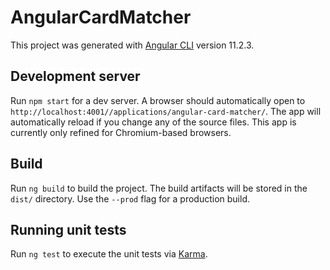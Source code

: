 # AngularCardMatcher

This project was generated with [Angular CLI](https://github.com/angular/angular-cli) version 11.2.3.

## Development server

Run `npm start` for a dev server. A browser should automatically open to `http://localhost:4001//applications/angular-card-matcher/`. The app will automatically reload if you change any of the source files. This app is currently only refined for Chromium-based browsers.

## Build

Run `ng build` to build the project. The build artifacts will be stored in the `dist/` directory. Use the `--prod` flag for a production build.

## Running unit tests

Run `ng test` to execute the unit tests via [Karma](https://karma-runner.github.io).
